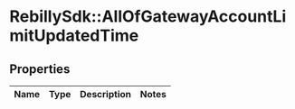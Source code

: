 # RebillySdk::AllOfGatewayAccountLimitUpdatedTime

## Properties
Name | Type | Description | Notes
------------ | ------------- | ------------- | -------------


